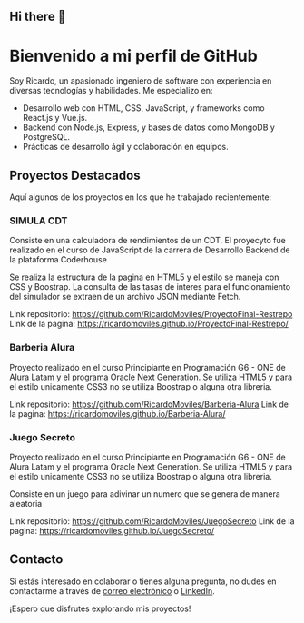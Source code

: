 ## Hi there 👋

# Bienvenido a mi perfil de GitHub

Soy Ricardo, un apasionado ingeniero de software con experiencia en diversas tecnologías y habilidades. Me especializo en:

- Desarrollo web con HTML, CSS, JavaScript, y frameworks como React.js y Vue.js.
- Backend con Node.js, Express, y bases de datos como MongoDB y PostgreSQL.
- Prácticas de desarrollo ágil y colaboración en equipos.

## Proyectos Destacados

Aquí algunos de los proyectos en los que he trabajado recientemente:

### SIMULA CDT

Consiste en una calculadora de rendimientos de un CDT. El proyecyto fue realizado en el curso de JavaScript de la carrera de Desarrollo Backend de la plataforma Coderhouse

Se realiza la estructura de la pagina en HTML5 y el estilo se maneja con CSS y Boostrap.
La consulta de las tasas de interes para el funcionamiento del simulador se extraen de un archivo JSON mediante Fetch.

Link repositorio: https://github.com/RicardoMoviles/ProyectoFinal-Restrepo
Link de la pagina: https://ricardomoviles.github.io/ProyectoFinal-Restrepo/

### Barberia Alura

Proyecto realizado en el curso Principiante en Programación G6 - ONE de Alura Latam y el programa Oracle Next Generation. 
Se utiliza HTML5 y para el estilo unicamente CSS3 no se utiliza Boostrap o alguna otra libreria.

Link repositorio: https://github.com/RicardoMoviles/Barberia-Alura
Link de la pagina: https://ricardomoviles.github.io/Barberia-Alura/

### Juego Secreto

Proyecto realizado en el curso Principiante en Programación G6 - ONE de Alura Latam y el programa Oracle Next Generation.
Se utiliza HTML5 y para el estilo unicamente CSS3 no se utiliza Boostrap o alguna otra libreria.

Consiste en un juego para adivinar un numero que se genera de manera aleatoria

Link repositorio: https://github.com/RicardoMoviles/JuegoSecreto
Link de la pagina: https://ricardomoviles.github.io/JuegoSecreto/

## Contacto

Si estás interesado en colaborar o tienes alguna pregunta, no dudes en contactarme a través de [correo electrónico](mailto:ricar2011.medallo@gmail.com) o [LinkedIn](https://www.linkedin.com/in/r-restrepo/).

¡Espero que disfrutes explorando mis proyectos!

<!--
**RicardoMoviles/RicardoMoviles** is a ✨ _special_ ✨ repository because its `README.md` (this file) appears on your GitHub profile.

Here are some ideas to get you started:

- 🔭 I’m currently working on ...
- 🌱 I’m currently learning ...
- 👯 I’m looking to collaborate on ...
- 🤔 I’m looking for help with ...
- 💬 Ask me about ...
- 📫 How to reach me: ...
- 😄 Pronouns: ...
- ⚡ Fun fact: ...
-->
